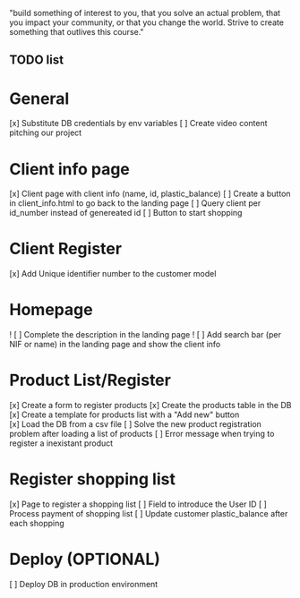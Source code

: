 "build something of interest to you, that you solve an actual problem, that you impact your community, or that you change the world. Strive to create something that outlives this course."

## TODO list

# General

[x] Substitute DB credentials by env variables
[ ] Create video content pitching our project

# Client info page

[x] Client page with client info (name, id, plastic_balance)
[ ] Create a button in client_info.html to go back to the landing page
[ ] Query client per id_number instead of genereated id
[ ] Button to start shopping

# Client Register

[x] Add Unique identifier number to the customer model

# Homepage

! [ ] Complete the description in the landing page
! [ ] Add search bar (per NIF or name) in the landing page and show the client info

# Product List/Register

[x] Create a form to register products
[x] Create the products table in the DB
[x] Create a template for products list with a "Add new" button  
[x] Load the DB from a csv file
[ ] Solve the new product registration problem after loading a list of products
[ ] Error message when trying to register a inexistant product

# Register shopping list

[x] Page to register a shopping list
[ ] Field to introduce the User ID
[ ] Process payment of shopping list
[ ] Update customer plastic_balance after each shopping

# Deploy (OPTIONAL)

[ ] Deploy DB in production environment
